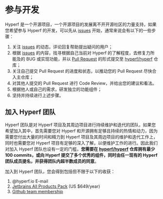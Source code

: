 # 参与开发

Hyperf 是一个开源项目，一个开源项目的发展离不开开源社区的力量支持，如果您希望参与 Hyperf 的开发，可以先从 [issues](https://github.com/hyperf/hyperf/issues?page=2&q=is%3Aissue+is%3Aopen) 开始，通常来说会有以下的一些步骤：

1. 关注 [issues](https://github.com/hyperf/hyperf/issues?page=2&q=is%3Aissue+is%3Aopen) 的动态，评论回复帮助提出疑问的用户；
2. 根据 [issues](https://github.com/hyperf/hyperf/issues?page=2&q=is%3Aissue+is%3Aopen) 的内容，找寻根据自己当前对 Hyperf 的了解程度，去修复力所能及的 BUG 或实现功能，并以 [Pull Request](https://github.com/hyperf/hyperf/pulls) 的形式提交至 [hyperf/hyperf](https://github.com/hyperf/hyperf) 仓库；
3. 关注自己提交 Pull Request 的进度和状态，以推动您的 Pull Request 尽快合入主仓库；
4. 对其他人提交的 Pull Request 进行 Code Review，并给出您的建议和看法。 
5. 根据他人或自己的需求，研发独立的功能组件；
6. 坚持并持续进行上述步骤。 

## 加入 Hyperf 团队

Hyperf 团队是对 Hyperf 项目及其周边项目进行持续维护和迭代的团队，如果您希望加入其中，首先需要您对 Hyperf 和开源拥有足够且持续的热情和动力，因为需要您付出大量的时间和精力到 Hyperf 项目及其周边项目的维护和迭代工作上，同时也需要您对 Hyperf 项目有足够的深入了解，以便维护工作的进行。因此我们对加入 Hyperf 团队也设有一定的门槛，**您需要在 [hyperf/hyperf](https://github.com/hyperf/hyperf) 仓库拥有最少 100 commits，或向 Hyperf 提交了多个优秀的组件，同时由任一现有的 Hyperf 团队成员提名，并获得团队内超半数成员的同意**。   

加入到 Hyperf 团队，您会得到包括但不限于以下的收获：
1. @hyperf.io E-mail
2. [Jetbrains All Products Pack](https://www.jetbrains.com/store/#commercial?billing=yearly) (US $649/year)
3. [Github team membership](https://github.com/orgs/hyperf/people)